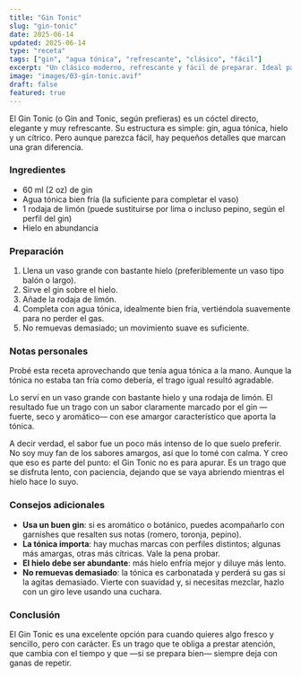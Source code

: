 ```yaml
---
title: "Gin Tonic"
slug: "gin-tonic"
date: 2025-06-14
updated: 2025-06-14
type: "receta"
tags: ["gin", "agua tónica", "refrescante", "clásico", "fácil"]
excerpt: "Un clásico moderno, refrescante y fácil de preparar. Ideal para quienes disfrutan los sabores secos, aromáticos y con un toque de amargor."
image: "images/03-gin-tonic.avif"
draft: false
featured: true
---
```


El Gin Tonic (o Gin and Tonic, según prefieras) es un cóctel directo, elegante y muy refrescante. Su estructura es simple: gin, agua tónica, hielo y un cítrico. Pero aunque parezca fácil, hay pequeños detalles que marcan una gran diferencia.

### Ingredientes

- 60 ml (2 oz) de gin
- Agua tónica bien fría (la suficiente para completar el vaso)
- 1 rodaja de limón (puede sustituirse por lima o incluso pepino, según el perfil del gin)
- Hielo en abundancia

### Preparación

1. Llena un vaso grande con bastante hielo (preferiblemente un vaso tipo balón o largo).
2. Sirve el gin sobre el hielo.
3. Añade la rodaja de limón.
4. Completa con agua tónica, idealmente bien fría, vertiéndola suavemente para no perder el gas.
5. No remuevas demasiado; un movimiento suave es suficiente.

### Notas personales

Probé esta receta aprovechando que tenía agua tónica a la mano. Aunque la tónica no estaba tan fría como debería, el trago igual resultó agradable.

Lo serví en un vaso grande con bastante hielo y una rodaja de limón. El resultado fue un trago con un sabor claramente marcado por el gin —fuerte, seco y aromático— con ese amargor característico que aporta la tónica.

A decir verdad, el sabor fue un poco más intenso de lo que suelo preferir. No soy muy fan de los sabores amargos, así que lo tomé con calma. Y creo que eso es parte del punto: el Gin Tonic no es para apurar. Es un trago que se disfruta lento, con paciencia, dejando que se vaya abriendo mientras el hielo hace lo suyo.

### Consejos adicionales

- **Usa un buen gin**: si es aromático o botánico, puedes acompañarlo con garnishes que resalten sus notas (romero, toronja, pepino).
- **La tónica importa**: hay muchas marcas con perfiles distintos; algunas más amargas, otras más cítricas. Vale la pena probar.
- **El hielo debe ser abundante**: más hielo enfría mejor y diluye más lento.
- **No remuevas demasiado**: la tónica es carbonatada y perderá su gas si la agitas demasiado. Vierte con suavidad y, si necesitas mezclar, hazlo con un giro leve usando una cuchara.

### Conclusión

El Gin Tonic es una excelente opción para cuando quieres algo fresco y sencillo, pero con carácter. Es un trago que te obliga a prestar atención, que cambia con el tiempo y que —si se prepara bien— siempre deja con ganas de repetir.
